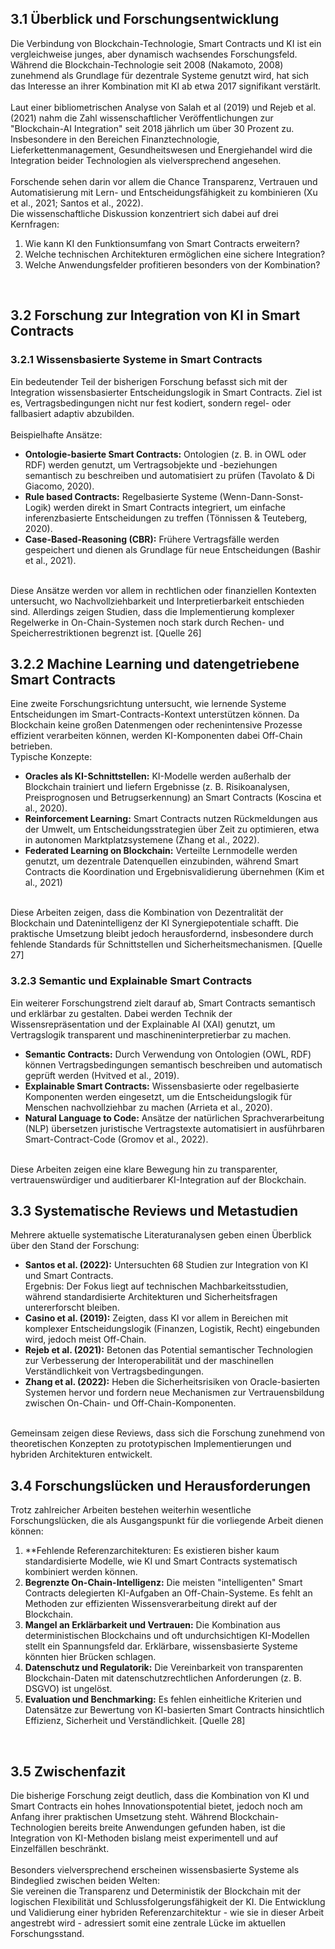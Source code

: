 ## 3.1 Überblick und Forschungsentwicklung
Die Verbindung von Blockchain-Technologie, Smart Contracts und KI ist ein vergleichweise junges, aber dynamisch wachsendes Forschungsfeld. Während die Blockchain-Technologie seit 2008 (Nakamoto, 2008) zunehmend als Grundlage für dezentrale Systeme genutzt wird, hat sich das Interesse an ihrer Kombination mit KI ab etwa 2017 signifikant verstärlt. <br>
<br>
Laut einer bibliometrischen Analyse von Salah et al (2019) und Rejeb et al. (2021) nahm die Zahl wissenschaftlicher Veröffentlichungen zur "Blockchain-AI Integration" seit 2018 jährlich um über 30 Prozent zu. Insbesondere in den Bereichen Finanztechnologie, Lieferkettenmanagement, Gesundheitswesen und Energiehandel wird die Integration beider Technologien als vielversprechend angesehen. <br>
<br>
Forschende sehen darin vor allem die Chance Transparenz, Vertrauen und Automatisierung mit Lern- und Entscheidungsfähigkeit zu kombinieren (Xu et al., 2021; Santos et al., 2022). <br>
Die wissenschaftliche Diskussion konzentriert sich dabei auf drei Kernfragen: <br>
1. Wie kann KI den Funktionsumfang von Smart Contracts erweitern?
2. Welche technischen Architekturen ermöglichen eine sichere Integration?
3. Welche Anwendungsfelder profitieren besonders von der Kombination?

<br>

## 3.2 Forschung zur Integration von KI in Smart Contracts
### 3.2.1 Wissensbasierte Systeme in Smart Contracts
Ein bedeutender Teil der bisherigen Forschung befasst sich mit der Integration wissensbasierter Entscheidungslogik in Smart Contracts. Ziel ist es, Vertragsbedingungen nicht nur fest kodiert, sondern regel- oder fallbasiert adaptiv abzubilden. <br>
<br>
Beispielhafte Ansätze: <br>
- **Ontologie-basierte Smart Contracts:** Ontologien (z. B. in OWL oder RDF) werden genutzt, um Vertragsobjekte und -beziehungen semantisch zu beschreiben und automatisiert zu prüfen (Tavolato & Di Giacomo, 2020).
- **Rule based Contracts:** Regelbasierte Systeme (Wenn-Dann-Sonst-Logik) werden direkt in Smart Contracts integriert, um einfache inferenzbasierte Entscheidungen zu treffen (Tönnissen & Teuteberg, 2020).
- **Case-Based-Reasoning (CBR):** Frühere Vertragsfälle werden gespeichert und dienen als Grundlage für neue Entscheidungen (Bashir et al., 2021).

<br>
Diese Ansätze werden vor allem in rechtlichen oder finanziellen Kontexten untersucht, wo Nachvollziehbarkeit und Interpretierbarkeit entschieden sind. Allerdings zeigen Studien, dass die Implementierung komplexer Regelwerke in On-Chain-Systemen noch stark durch Rechen- und Speicherrestriktionen begrenzt ist. [Quelle 26] 

<br> 

## 3.2.2 Machine Learning und datengetriebene Smart Contracts
Eine zweite Forschungsrichtung untersucht, wie lernende Systeme Entscheidungen im Smart-Contracts-Kontext unterstützen können. Da Blockchain keine großen Datenmengen oder rechenintensive Prozesse effizient verarbeiten können, werden KI-Komponenten dabei Off-Chain betrieben. <br>
Typische Konzepte: <br>
- **Oracles als KI-Schnittstellen:** KI-Modelle werden außerhalb der Blockchain trainiert und liefern Ergebnisse (z. B. Risikoanalysen, Preisprognosen und Betrugserkennung) an Smart Contracts (Koscina et al., 2020).
- **Reinforcement Learning:** Smart Contracts nutzen Rückmeldungen aus der Umwelt, um Entscheidungsstrategien über Zeit zu optimieren, etwa in autonomen Marktplatzsystemene (Zhang et al., 2022).
- **Federated Learning on Blockchain:** Verteilte Lernmodelle werden genutzt, um dezentrale Datenquellen einzubinden, während Smart Contracts die Koordination und Ergebnisvalidierung übernehmen (Kim et al., 2021)

<br>
Diese Arbeiten zeigen, dass die Kombination von Dezentralität der Blockchain und Datenintelligenz der KI Synergiepotentiale schafft. Die praktische Umsetzung bleibt jedoch herausfordernd, insbesondere durch fehlende Standards für Schnittstellen und Sicherheitsmechanismen. [Quelle 27]

<br>

### 3.2.3 Semantic und Explainable Smart Contracts
Ein weiterer Forschungstrend zielt darauf ab, Smart Contracts semantisch und erklärbar zu gestalten. Dabei werden Technik der Wissensrepräsentation und der Explainable AI (XAI) genutzt, um Vertragslogik transparent und maschineninterpretierbar zu machen. <br>
- **Semantic Contracts:** Durch Verwendung von Ontologien (OWL, RDF) können Vertragsbedingungen semantisch beschreiben und automatisch geprüft werden (Hvitved et al., 2019).
- **Explainable Smart Contracts:** Wissensbasierte oder regelbasierte Komponenten werden eingesetzt, um die Entscheidungslogik für Menschen nachvollziehbar zu machen (Arrieta et al., 2020).
- **Natural Language to Code:** Ansätze der natürlichen Sprachverarbeitung (NLP) übersetzen juristische Vertragstexte automatisiert in ausführbaren Smart-Contract-Code (Gromov et al., 2022).

<br>
Diese Arbeiten zeigen eine klare Bewegung hin zu transparenter, vertrauenswürdiger und auditierbarer KI-Integration auf der Blockchain. 

<br>

## 3.3 Systematische Reviews und Metastudien
Mehrere aktuelle systematische Literaturanalysen geben einen Überblick über den Stand der Forschung: <br>
- **Santos et al. (2022):** Untersuchten 68 Studien zur Integration von KI und Smart Contracts. <br>Ergebnis: Der Fokus liegt auf technischen Machbarkeitsstudien, während standardisierte Architekturen und Sicherheitsfragen untererforscht bleiben.
- **Casino et al. (2019):** Zeigten, dass KI vor allem in Bereichen mit komplexer Entscheidungslogik (Finanzen, Logistik, Recht) eingebunden wird, jedoch meist Off-Chain.
- **Rejeb et al. (2021):** Betonen das Potential semantischer Technologien zur Verbesserung der Interoperabilität und der maschinellen Verständlichkeit von Vertragsbedingungen.
- **Zhang et al. (2022):** Heben die Sicherheitsrisiken von Oracle-basierten Systemen hervor und fordern neue Mechanismen zur Vertrauensbildung zwischen On-Chain- und Off-Chain-Komponenten.

<br>
Gemeinsam zeigen diese Reviews, dass sich die Forschung zunehmend von theoretischen Konzepten zu prototypischen Implementierungen und hybriden Architekturen entwickelt. 

<br>

## 3.4 Forschungslücken und Herausforderungen
Trotz zahlreicher Arbeiten bestehen weiterhin wesentliche Forschungslücken, die als Ausgangspunkt für die vorliegende Arbeit dienen können: <br>
1. **Fehlende Referenzarchitekturen: Es existieren bisher kaum standardisierte Modelle, wie KI und Smart Contracts systematisch kombiniert werden können.
2. **Begrenzte On-Chain-Intelligenz:** Die meisten "intelligenten" Smart Contracts delegierten KI-Aufgaben an Off-Chain-Systeme. Es fehlt an Methoden zur effizienten Wissensverarbeitung direkt auf der Blockchain.
3. **Mangel an Erklärbarkeit und Vertrauen:** Die Kombination aus deterministischen Blockchains und oft undurchsichtigen KI-Modellen stellt ein Spannungsfeld dar. Erklärbare, wissensbasierte Systeme könnten hier Brücken schlagen.
4. **Datenschutz und Regulatorik:** Die Vereinbarkeit von transparenten Blockchain-Daten mit datenschutzrechtlichen Anforderungen (z. B. DSGVO) ist ungelöst.
5. **Evaluation und Benchmarking:** Es fehlen einheitliche Kriterien und Datensätze zur Bewertung von KI-basierten Smart Contracts hinsichtlich Effizienz, Sicherheit und Verständlichkeit.
[Quelle 28]

<br>

## 3.5 Zwischenfazit
Die bisherige Forschung zeigt deutlich, dass die Kombination von KI und Smart Contracts ein hohes Innovationspotential bietet, jedoch noch am Anfang ihrer praktischen Umsetzung steht. Während Blockchain-Technologien bereits breite Anwendungen gefunden haben, ist die Integration von KI-Methoden bislang meist experimentell und auf Einzelfällen beschränkt. <br>
<br>
Besonders vielversprechend erscheinen wissensbasierte Systeme als Bindeglied zwischen beiden Welten: <br>
Sie vereinen die Transparenz und Deterministik der Blockchain mit der logischen Flexibilität und Schlussfolgerungsfähigkeit der KI. Die Entwicklung und Validierung einer hybriden Referenzarchitektur - wie sie in dieser Arbeit angestrebt wird - adressiert somit eine zentrale Lücke im aktuellen Forschungsstand. 



























